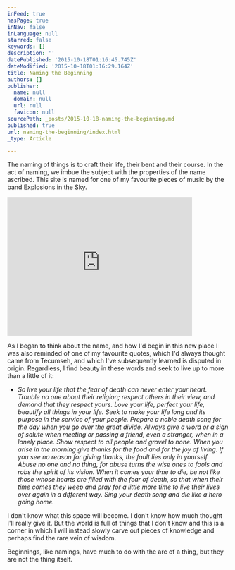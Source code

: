 ```yaml
---
inFeed: true
hasPage: true
inNav: false
inLanguage: null
starred: false
keywords: []
description: ''
datePublished: '2015-10-18T01:16:45.745Z'
dateModified: '2015-10-18T01:16:29.164Z'
title: Naming the Beginning
authors: []
publisher:
  name: null
  domain: null
  url: null
  favicon: null
sourcePath: _posts/2015-10-18-naming-the-beginning.md
published: true
url: naming-the-beginning/index.html
_type: Article

---
```

The naming of things is to craft their life, their bent and their course. In the act of naming, we imbue the subject with the properties of the name ascribed. This site is named for one of my favourite pieces of music by the band Explosions in the Sky.[][0]

<iframe width="420" height="315" frameborder="0" src="https://www.youtube.com/embed/dkixXH94kfI" allowfullscreen="" style=""></iframe>

As I began to think about the name, and how I'd begin in this new place I was also reminded of one of my favourite quotes, which I'd always thought came from Tecumseh, and which I've subsequently learned is disputed in origin. Regardless, I find beauty in these words and seek to live up to more than a little of it:

* _So live your life that the fear of death can never enter your heart. 
Trouble no one about their religion; respect others in their view, and 
demand that they respect yours. Love your life, perfect your life, 
beautify all things in your life. Seek to make your life long and 
its purpose in the service of your people. Prepare a noble death song 
for the day when you go over the great divide. Always give a word or a 
sign of salute when meeting or passing a friend, even a stranger, when 
in a lonely place. Show respect to all people and grovel to none. 
When you arise in the morning give thanks for the food and for the joy 
of living. If you see no reason for giving thanks, the fault lies only 
in yourself. Abuse no one and no thing, for abuse turns the wise ones to
fools and robs the spirit of its vision. When it comes your time to 
die, be not like those whose hearts are filled with the fear of death, 
so that when their time comes they weep and pray for a little more time 
to live their lives over again in a different way. Sing your death song 
and die like a hero going home._

I don't know what this space will become. I don't know how much thought I'll really give it. But the world is full of things that I don't know and this is a corner in which I will instead slowly carve out pieces of knowledge and perhaps find the rare vein of wisdom.

Beginnings, like namings, have much to do with the arc of a thing, but they are not the thing itself.

# 

[0]: null